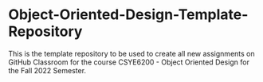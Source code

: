 # Object-Oriented-Design-Template-Repository
This is the template repository to be used to create all new assignments on GitHub Classroom for the course CSYE6200 - Object Oriented Design for the Fall 2022 Semester.
